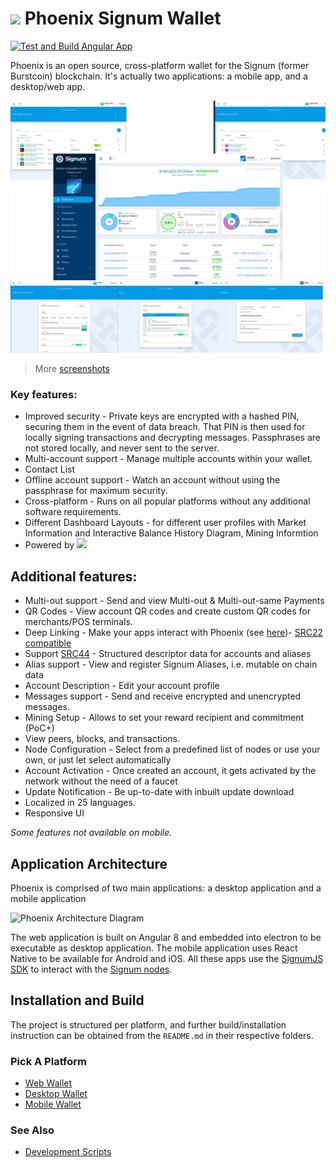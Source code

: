 # <img src="./assets/phoenix.png" width="64" /> Phoenix Signum Wallet

[![Test and Build Angular App](https://github.com/signum-network/phoenix/actions/workflows/build-release-desktop.yml/badge.svg)](https://github.com/signum-network/phoenix/actions/workflows/build-angular.yml)

Phoenix is an open source, cross-platform wallet for the Signum (former Burstcoin) blockchain. It's actually two applications: a mobile app, and a desktop/web app.

![image](assets/1.5/collage.jpg)

> More [screenshots](assets/1.5)

### Key features:

- Improved security - Private keys are encrypted with a hashed PIN, securing them in the event of data breach. That PIN is then used for locally signing transactions and decrypting messages. Passphrases are not stored locally, and never sent to the server.
- Multi-account support - Manage multiple accounts within your wallet.
- Contact List
- Offline account support - Watch an account without using the passphrase for maximum security.
- Cross-platform - Runs on all popular platforms without any additional software requirements.
- Different Dashboard Layouts - for different user profiles with Market Information and Interactive Balance History Diagram, Mining Informtion
- Powered by <a href="https://signum-network.gitbook.io/signumjs"><img src="./assets/signumjs.png" height="32" /></a>

## Additional features:

- Multi-out support - Send and view Multi-out & Multi-out-same Payments
- QR Codes - View account QR codes and create custom QR codes for merchants/POS terminals.
- Deep Linking - Make your apps interact with Phoenix (see [here](./DEEPLINKING.md))- [SRC22 compatible](https://github.com/signum-network/SIPs/blob/master/SIP/sip-22.md)
- Support [SRC44](https://github.com/signum-network/SIPs/blob/master/SIP/sip-44.md) - Structured descriptor data for accounts and aliases 
- Alias support - View and register Signum Aliases, i.e. mutable on chain data
- Account Description - Edit your account profile
- Messages support - Send and receive encrypted and unencrypted messages.
- Mining Setup - Allows to set your reward recipient and commitment (PoC+)
- View peers, blocks, and transactions.
- Node Configuration - Select from a predefined list of nodes or use your own, or just let select automatically
- Account Activation - Once created an account, it gets activated by the network without the need of a faucet
- Update Notification - Be up-to-date with inbuilt update download
- Localized in 25 languages.
- Responsive UI

_Some features not available on mobile._

## Application Architecture

Phoenix is comprised of two main applications: a desktop application and a mobile application

<img src="./assets/architecture.png" height="640" alt="Phoenix Architecture Diagram"/>

The web application is built on Angular 8 and embedded into electron to be executable as desktop application.
The mobile application uses React Native to be available for Android and iOS. All these apps use the [SignumJS SDK](https://github.com/signum-network/signumjs)
to interact with the [Signum nodes](https://github.com/signum-network/signum-node).

## Installation and Build

The project is structured per platform, and further build/installation instruction can be obtained from the `README.md` in their respective folders.

### Pick A Platform

- [Web Wallet](/web/angular-wallet/README.md)
- [Desktop Wallet](/desktop/wallet/README.md)
- [Mobile Wallet](/mobile/README.md)

### See Also

- [Development Scripts](/scripts/README.md)
